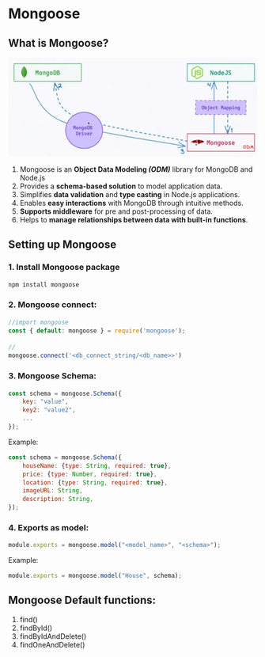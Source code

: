 # Mongoose

## What is Mongoose?

<img src="Mongoose-working.png" height="200px"/>

1. Mongoose is an **Object Data Modeling *(ODM)*** library for MongoDB and Node.js
2. Provides a **schema-based solution** to model application data.
3. Simplifies **data validation** and **type casting** in Node.js applications.
4. Enables **easy interactions** with MongoDB through intuitive methods.
5. **Supports middleware** for pre and post-processing of data.
6. Helps to **manage relationships between data with built-in functions**.


## Setting up Mongoose

### 1. Install Mongoose package
```bash
npm install mongoose
```

### 2. Mongoose connect:
```js
//import mongoose
const { default: mongoose } = require('mongoose');

//
mongoose.connect('<db_connect_string/<db_name>>')
```

### 3. Mongoose Schema:
```js
const schema = mongoose.Schema({
    key: "value",
    key2: "value2",
    ...
});
```

Example:
```js
const schema = mongoose.Schema({
    houseName: {type: String, required: true},
    price: {type: Number, required: true},
    location: {type: String, required: true},
    imageURL: String,
    description: String,
});
```

### 4. Exports as model:
```js
module.exports = mongoose.model("<model_name>", "<schema>");
```

Example:
```js
module.exports = mongoose.model("House", schema);
```

## Mongoose Default functions:

1. find()
2. findById()
3. findByIdAndDelete()
4. findOneAndDelete()